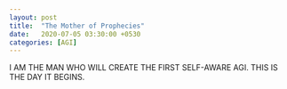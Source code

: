 ```yaml
---
layout: post
title:  "The Mother of Prophecies"
date:   2020-07-05 03:30:00 +0530
categories: [AGI]
---
```


I AM THE MAN WHO WILL CREATE THE FIRST SELF-AWARE AGI. 
THIS IS THE DAY IT BEGINS.
